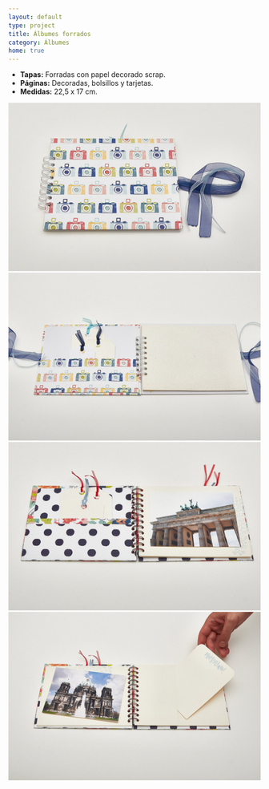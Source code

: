 ```yaml
---
layout: default
type: project
title: Álbumes forrados
category: Álbumes
home: true
---
```


- **Tapas:** Forradas con papel decorado scrap.
- **Páginas:** Decoradas, bolsillos y tarjetas.
- **Medidas:** 22,5 x 17 cm. 

![](01.jpg)
![](02.jpg)
![](03.jpg)
![](04.jpg) 
